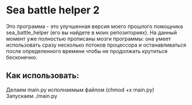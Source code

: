 Sea battle helper 2
===
Это программа - это улучшенная версия моего прошлого помощника sea_battle_helper 
(его вы найдете в моих репозиториях). На данный момент уже полностью прописаны мозги программы:
она умеет использовать сразу несколько потоков процессора и останавливаться после определенного
времени чтобы не продолжать крутиться бесконечно.

Как использовать:
---
Делаем main.py исполнаемым файлом (chmod +x main.py)  
Запускаем ./main.py